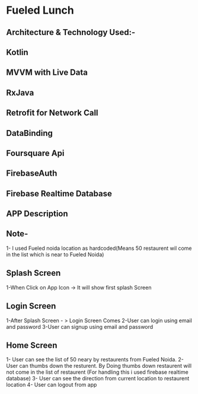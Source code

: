 # Fueled Lunch

## Architecture & Technology Used:- 
## Kotlin
## MVVM with Live Data
## RxJava
## Retrofit for Network Call
## DataBinding
## Foursquare Api
## FirebaseAuth
## Firebase Realtime Database


## APP Description

## Note-
1- I used Fueled noida location as hardcoded(Means 50 restaurent wil come in the list which is near to Fueled Noida) 

## Splash Screen

1-When Click on App Icon -> It will show first splash Screen 

## Login Screen

1-After Splash Screen - > Login Screen Comes
2-User can login using email and password
3-User can signup using email and password

## Home Screen
1- User can see the list of 50 neary by restaurents from Fueled Noida.
2- User can thumbs down the resturent. By Doing thumbs down restaurent will not come in the list of restaurent (For handling this i used firebase realtime database)
3- User can see the direction from current location to restaurent location
4- User can logout from app